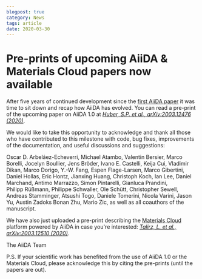 ```yaml
---
blogpost: true
category: News
tags: article
date: 2020-03-30
---
```


# Pre-prints of upcoming AiiDA & Materials Cloud papers now available

After five years of continued development since the [first AiiDA paper](http://dx.doi.org/10.1016/j.commatsci.2015.09.013) it was time to sit down and recap how AiiDA has evolved. You can read a pre-print of the upcoming paper on AiiDA 1.0 at _[Huber, S.P. et al., arXiv:2003.12476 (2020)](https://arxiv.org/abs/2003.12476)_.

We would like to take this opportunity to acknowledge and thank all those who have contributed to this milestone with code, bug fixes, improvements of the documentation, and useful discussions and suggestions:

Oscar D. Arbeláez-Echeverri, Michael Atambo, Valentin Bersier, Marco Borelli, Jocelyn Boullier, Jens Bröder, Ivano E. Castelli, Keija Cui, Vladimir Dikan, Marco Dorigo, Y.-W. Fang, Espen Flage-Larsen, Marco Gibertini, Daniel Hollas, Eric Hontz, Jianxing Huang, Christoph Koch, Ian Lee, Daniel Marchand, Antimo Marrazzo, Simon Pintarelli, Gianluca Prandini, Philipp Rüßmann, Philippe Schwaller, Ole Schütt, Christopher Sewell, Andreas Stamminger, Atsushi Togo, Daniele Tomerini, Nicola Varini, Jason Yu, Austin Zadoks Bonan Zhu, Mario Zic, as well as all coauthors of the manuscript.

We have also just uploaded a pre-print describing the [Materials Cloud](https://www.materialscloud.org/) platform powered by AiiDA in case you're interested: _[Talirz, L. et al., arXiv:2003.12510 (2020)](http://arxiv.org/abs/2003.12510)_.

The AiiDA Team

P.S. If your scientific work has benefited from the use of AiiDA 1.0 or the Materials Cloud, please acknowledge this by citing the pre-prints (until the papers are out).
